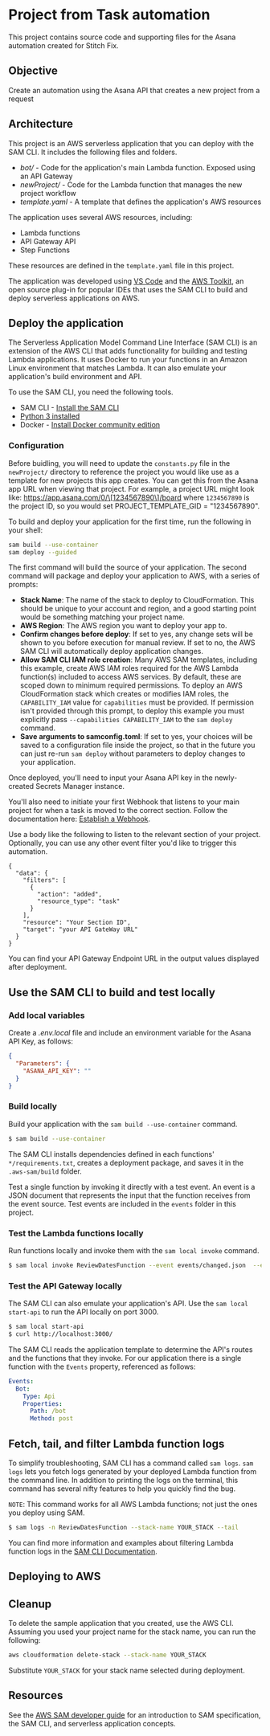 # Project from Task automation

This project contains source code and supporting files for the Asana automation created for Stitch Fix.

## Objective

Create an automation using the Asana API that creates a new project from a request

## Architecture

This project is an AWS serverless application that you can deploy with the SAM CLI. It includes the following files and folders.

- _bot/_ - Code for the application's main Lambda function. Exposed using an API Gateway
- _newProject/_ - Code for the Lambda function that manages the new project workflow
- _template.yaml_ - A template that defines the application's AWS resources

The application uses several AWS resources, including:

- Lambda functions
- API Gateway API
- Step Functions

These resources are defined in the `template.yaml` file in this project.

The application was developed using [VS Code](https://code.visualstudio.com/) and the [AWS Toolkit](https://docs.aws.amazon.com/toolkit-for-vscode/latest/userguide/welcome.html), an open source plug-in for popular IDEs that uses the SAM CLI to build and deploy serverless applications on AWS.

## Deploy the application

The Serverless Application Model Command Line Interface (SAM CLI) is an extension of the AWS CLI that adds functionality for building and testing Lambda applications. It uses Docker to run your functions in an Amazon Linux environment that matches Lambda. It can also emulate your application's build environment and API.

To use the SAM CLI, you need the following tools.

- SAM CLI - [Install the SAM CLI](https://docs.aws.amazon.com/serverless-application-model/latest/developerguide/serverless-sam-cli-install.html)
- [Python 3 installed](https://www.python.org/downloads/)
- Docker - [Install Docker community edition](https://hub.docker.com/search/?type=edition&offering=community)

### Configuration

Before buidling, you will need to update the `constants.py` file in the `newProject/` directory to reference the project you would like use as a template for new projects this app creates. You can get this from the Asana app URL when viewing that project. For example, a project URL might look like: https://app.asana.com/0/\[1234567890\]/board where `1234567890` is the project ID, so you would set PROJECT_TEMPLATE_GID = "1234567890".

To build and deploy your application for the first time, run the following in your shell:

```bash
sam build --use-container
sam deploy --guided
```

The first command will build the source of your application. The second command will package and deploy your application to AWS, with a series of prompts:

- **Stack Name**: The name of the stack to deploy to CloudFormation. This should be unique to your account and region, and a good starting point would be something matching your project name.
- **AWS Region**: The AWS region you want to deploy your app to.
- **Confirm changes before deploy**: If set to yes, any change sets will be shown to you before execution for manual review. If set to no, the AWS SAM CLI will automatically deploy application changes.
- **Allow SAM CLI IAM role creation**: Many AWS SAM templates, including this example, create AWS IAM roles required for the AWS Lambda function(s) included to access AWS services. By default, these are scoped down to minimum required permissions. To deploy an AWS CloudFormation stack which creates or modifies IAM roles, the `CAPABILITY_IAM` value for `capabilities` must be provided. If permission isn't provided through this prompt, to deploy this example you must explicitly pass `--capabilities CAPABILITY_IAM` to the `sam deploy` command.
- **Save arguments to samconfig.toml**: If set to yes, your choices will be saved to a configuration file inside the project, so that in the future you can just re-run `sam deploy` without parameters to deploy changes to your application.

Once deployed, you'll need to input your Asana API key in the newly-created Secrets Manager instance.

You'll also need to initiate your first Webhook that listens to your main project for when a task is moved to the correct section. Follow the documentation here: [Establish a Webhook](https://developers.asana.com/docs/establish-a-webhook).

Use a body like the following to listen to the relevant section of your project. Optionally, you can use any other event filter you'd like to trigger this automation.

```
{
  "data": {
    "filters": [
      {
        "action": "added",
        "resource_type": "task"
      }
    ],
    "resource": "Your Section ID",
    "target": "your API GateWay URL"
  }
}
```

You can find your API Gateway Endpoint URL in the output values displayed after deployment.

## Use the SAM CLI to build and test locally

### Add local variables

Create a _.env.local_ file and include an environment variable for the Asana API Key, as follows:

```json
{
  "Parameters": {
    "ASANA_API_KEY": ""
  }
}
```

### Build locally

Build your application with the `sam build --use-container` command.

```bash
$ sam build --use-container
```

The SAM CLI installs dependencies defined in each functions' `*/requirements.txt`, creates a deployment package, and saves it in the `.aws-sam/build` folder.

Test a single function by invoking it directly with a test event. An event is a JSON document that represents the input that the function receives from the event source. Test events are included in the `events` folder in this project.

### Test the Lambda functions locally

Run functions locally and invoke them with the `sam local invoke` command.

```bash
$ sam local invoke ReviewDatesFunction --event events/changed.json  --env-vars .env.json
```

### Test the API Gateway locally

The SAM CLI can also emulate your application's API. Use the `sam local start-api` to run the API locally on port 3000.

```bash
$ sam local start-api
$ curl http://localhost:3000/
```

The SAM CLI reads the application template to determine the API's routes and the functions that they invoke. For our application there is a single function with the `Events` property, referenced as follows:

```yaml
Events:
  Bot:
    Type: Api
    Properties:
      Path: /bot
      Method: post
```

## Fetch, tail, and filter Lambda function logs

To simplify troubleshooting, SAM CLI has a command called `sam logs`. `sam logs` lets you fetch logs generated by your deployed Lambda function from the command line. In addition to printing the logs on the terminal, this command has several nifty features to help you quickly find the bug.

`NOTE`: This command works for all AWS Lambda functions; not just the ones you deploy using SAM.

```bash
$ sam logs -n ReviewDatesFunction --stack-name YOUR_STACK --tail
```

You can find more information and examples about filtering Lambda function logs in the [SAM CLI Documentation](https://docs.aws.amazon.com/serverless-application-model/latest/developerguide/serverless-sam-cli-logging.html).

## Deploying to AWS

## Cleanup

To delete the sample application that you created, use the AWS CLI. Assuming you used your project name for the stack name, you can run the following:

```bash
aws cloudformation delete-stack --stack-name YOUR_STACK
```

Substitute `YOUR_STACK` for your stack name selected during deployment.

## Resources

See the [AWS SAM developer guide](https://docs.aws.amazon.com/serverless-application-model/latest/developerguide/what-is-sam.html) for an introduction to SAM specification, the SAM CLI, and serverless application concepts.
